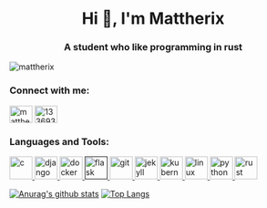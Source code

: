 <h1 align="center">Hi 👋, I'm Mattherix</h1>
<h3 align="center">A student who like programming in rust</h3>

<p align="left"> <img src="https://komarev.com/ghpvc/?username=mattherix" alt="mattherix" /> </p>
<p align="left">
<h3 align="left">Connect with me:</h3>
<a href="https://twitter.com/mattherix_" target="blank"><img align="center" src="https://cdn.jsdelivr.net/npm/simple-icons@3.0.1/icons/twitter.svg" alt="mattherix_" height="30" width="40" /></a>
<a href="https://stackoverflow.com/users/13369301" target="blank"><img align="center" src="https://cdn.jsdelivr.net/npm/simple-icons@3.0.1/icons/stackoverflow.svg" alt="13369301" height="30" width="40" /></a>

<h3 align="left">Languages and Tools:</h3>
<p align="left"> <a href="https://www.cprogramming.com/" target="_blank"> <img src="https://devicons.github.io/devicon/devicon.git/icons/c/c-original.svg" alt="c" width="40" height="40"/> </a> <a href="https://www.djangoproject.com/" target="_blank"> <img src="https://devicons.github.io/devicon/devicon.git/icons/django/django-original.svg" alt="django" width="40" height="40"/> </a> <a href="https://www.docker.com/" target="_blank"> <img src="https://devicons.github.io/devicon/devicon.git/icons/docker/docker-original-wordmark.svg" alt="docker" width="40" height="40"/> </a> <a href="" target="_blank"> <img src="https://www.vectorlogo.zone/logos/pocoo_flask/pocoo_flask-icon.svg" alt="flask" width="40" height="40"/> </a> <a href="https://git-scm.com/" target="_blank"> <img src="https://www.vectorlogo.zone/logos/git-scm/git-scm-icon.svg" alt="git" width="40" height="40"/> </a> <a href="https://jekyllrb.com/" target="_blank"> <img src="https://www.vectorlogo.zone/logos/jekyllrb/jekyllrb-icon.svg" alt="jekyll" width="40" height="40"/> </a> <a href="https://kubernetes.io" target="_blank"> <img src="https://www.vectorlogo.zone/logos/kubernetes/kubernetes-icon.svg" alt="kubernetes" width="40" height="40"/> </a> <a href="https://www.linux.org/" target="_blank"> <img src="https://devicons.github.io/devicon/devicon.git/icons/linux/linux-original.svg" alt="linux" width="40" height="40"/> </a> <a href="https://www.python.org" target="_blank"> <img src="https://devicons.github.io/devicon/devicon.git/icons/python/python-original.svg" alt="python" width="40" height="40"/> </a> <a href="https://www.rust-lang.org" target="_blank"> <img src="https://devicons.github.io/devicon/devicon.git/icons/rust/rust-plain.svg" alt="rust" width="40" height="40"/> </a> </p>

[![Anurag's github stats](https://github-readme-stats.vercel.app/api?username=Mattherix)](https://github.com/anuraghazra/github-readme-stats)
[![Top Langs](https://github-readme-stats.vercel.app/api/top-langs/?username=Mattherix)](https://github.com/anuraghazra/github-readme-stats)
